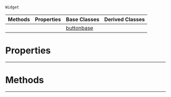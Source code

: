  `Widget`

|Methods|Properties|Base Classes|Derived Classes|
|---|---|---|---|
| | |[buttonbase](https://github.com/zeroengineteam/ZeroDocs/blob/master/code_reference/class_reference/buttonbase.markdown)| |


 #  Properties


---  
 #  Methods


---  
 

 